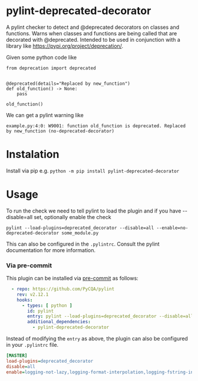 # pylint-deprecated-decorator
A pylint checker to detect and @deprecated decorators on classes and functions.
Warns when classes and functions are being called that are decorated with @deprecated. 
Intended to be used in conjunction with a library like https://pypi.org/project/deprecation/.

Given some python code like
```
from deprecation import deprecated


@deprecated(details="Replaced by new_function")
def old_function() -> None:
    pass
    
old_function()
```

We can get a pylint warning like
```
example.py:4:0: W9001: function old_function is deprecated. Replaced by new_function (no-deprecated-decorator)
```

# Instalation

Install via pip e.g. `python -m pip install pylint-deprecated-decorator`

# Usage

To run the check we need to tell pylint to load the plugin and if you have --disable=all set, optionally enable the check

`pylint --load-plugins=deprecated_decorator --disable=all --enable=no-deprecated-decorator some_module.py`

This can also be configured in the `.pylintrc`. Consult the pylint documentation for more information.

### Via pre-commit

This plugin can be installed via [pre-commit](https://pre-commit.com/) as follows:
```yaml
  - repo: https://github.com/PyCQA/pylint
    rev: v2.12.1
    hooks:
      - types: [ python ]
        id: pylint
        entry: pylint --load-plugins=deprecated_decorator --disable=all --enable=no-deprecated-decorator
        additional_dependencies: 
          - pylint-deprecated-decorator
```

Instead of modifying the `entry` as above, the plugin can also be configured in your `.pylintrc` file. 

```ini
[MASTER]
load-plugins=deprecated_decorator
disable=all
enable=logging-not-lazy,logging-format-interpolation,logging-fstring-interpolation,no-deprecated-decorator
```